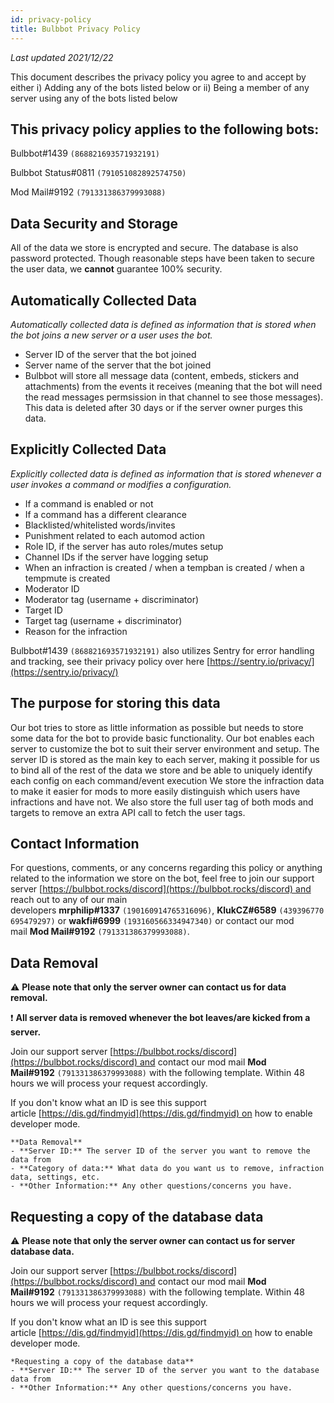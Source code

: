 ```yaml
---
id: privacy-policy
title: Bulbbot Privacy Policy
---
```


*Last updated 2021/12/22*

This document describes the privacy policy you agree to and accept by either i) Adding any of the bots listed below or ii) Being a member of any server using any of the bots listed below

## **This privacy policy applies to the following bots:**

Bulbbot#1439 `(868821693571932191)`

Bulbbot Status#0811 `(791051082892574750)`

Mod Mail#9192 `(791331386379993088)`

## Data Security and Storage

All of the data we store is encrypted and secure. The database is also password protected. Though reasonable steps have been taken to secure the user data, we **cannot** guarantee 100% security.

## Automatically Collected Data

*Automatically collected data is defined as information that is stored when the bot joins a new server or a user uses the bot.*

- Server ID of the server that the bot joined
- Server name of the server that the bot joined
- Bulbbot will store all message data (content, embeds, stickers and attachments) from the events it receives (meaning that the bot will need the read messages permsission in that channel to see those messages). This data is deleted after 30 days or if the server owner purges this data.

## Explicitly Collected Data

*Explicitly collected data is defined as information that is stored whenever a user invokes a command or modifies a configuration.*

- If a command is enabled or not
- If a command has a different clearance
- Blacklisted/whitelisted words/invites
- Punishment related to each automod action
- Role ID, if the server has auto roles/mutes setup
- Channel IDs if the server have logging setup
- When an infraction is created / when a tempban is created / when a tempmute is created
- Moderator ID
- Moderator tag (username + discriminator)
- Target ID
- Target tag (username + discriminator)
- Reason for the infraction

Bulbbot#1439 `(868821693571932191)` also utilizes Sentry for error handling and tracking, see their privacy policy over here [https://sentry.io/privacy/](https://sentry.io/privacy/)

## The purpose for storing this data

Our bot tries to store as little information as possible but needs to store some data for the bot to provide basic functionality. Our bot enables each server to customize the bot to suit their server environment and setup. The server ID is stored as the main key to each server, making it possible for us to bind all of the rest of the data we store and be able to uniquely identify each config on each command/event execution We store the infraction data to make it easier for mods to more easily distinguish which users have infractions and have not. We also store the full user tag of both mods and targets to remove an extra API call to fetch the user tags.

## Contact Information

For questions, comments, or any concerns regarding this policy or anything related to the information we store on the bot, feel free to join our support server [https://bulbbot.rocks/discord](https://bulbbot.rocks/discord) and reach out to any of our main developers **mrphilip#1337** `(190160914765316096)`, **KlukCZ#6589** `(439396770695479297)` or **wakfi#6999** `(193160566334947340)` or contact our mod mail **Mod Mail#9192** `(791331386379993088)`.

## Data Removal

⚠️ **Please note that only the server owner can contact us for data removal.**

❗ **All server data is removed whenever the bot leaves/are kicked from a server.**

Join our support server [https://bulbbot.rocks/discord](https://bulbbot.rocks/discord) and contact our mod mail **Mod Mail#9192** `(791331386379993088)` with the following template. Within 48 hours we will process your request accordingly.

If you don't know what an ID is see this support article [https://dis.gd/findmyid](https://dis.gd/findmyid) on how to enable developer mode.

```
**Data Removal**
- **Server ID:** The server ID of the server you want to remove the data from
- **Category of data:** What data do you want us to remove, infraction data, settings, etc.
- **Other Information:** Any other questions/concerns you have.
```

## Requesting a copy of the database data

⚠️ **Please note that only the server owner can contact us for server database data.**

Join our support server [https://bulbbot.rocks/discord](https://bulbbot.rocks/discord) and contact our mod mail **Mod Mail#9192** `(791331386379993088)` with the following template. Within 48 hours we will process your request accordingly.

If you don't know what an ID is see this support article [https://dis.gd/findmyid](https://dis.gd/findmyid) on how to enable developer mode.

```
*Requesting a copy of the database data**
- **Server ID:** The server ID of the server you want to the database data from
- **Other Information:** Any other questions/concerns you have.
```
